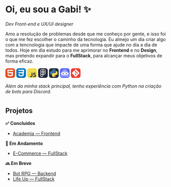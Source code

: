 # Oi, eu sou a Gabi! ✨
*Dev Front-end e UX/UI designer*

Amo a resolução de problemas desde que me conheço por gente, e isso foi o que me fez escolher o caminho da tecnologia. Eu almejo um dia criar algo com a tencnologia que impacte de uma forma que ajude no dia a dia de todos. Hoje em dia estudo para me aprimorar no **Frontend** e no **Design**, mas pretendo expandir para o **FullStack**, para alcançar meus objetivos de forma eficaz.

<div>
  <img src="https://github.com/tandpfun/skill-icons/blob/main/icons/HTML.svg" width="30">
  <img src="https://github.com/tandpfun/skill-icons/blob/main/icons/CSS.svg" width="30">
  <img src="https://github.com/tandpfun/skill-icons/blob/main/icons/JavaScript.svg" width="30">
  <img src="https://github.com/tandpfun/skill-icons/blob/main/icons/Figma-Dark.svg" width="30">

  <img src="https://github.com/tandpfun/skill-icons/blob/main/icons/Python-Dark.svg" width="30">
  <img src="https://github.com/tandpfun/skill-icons/blob/main/icons/DiscordBots.svg" width="30">

  <img src="https://github.com/tandpfun/skill-icons/blob/main/icons/Git.svg" width="30">
  
  *Além da minha stack principal, tenho experiência com Python na criação de bots para Discord.*
</div>

#

## Projetos

**✅ Concluídos**
  - [Academia — Frontend](https://github.com/gabrielimt/academia)

**🔄 Em Andamento**
  - [E-Commerce — FullStack](#)

**🔜 Em Breve**
  - [Bot RPG — Backend](#)
  - [Life Up — FullStack](#)
